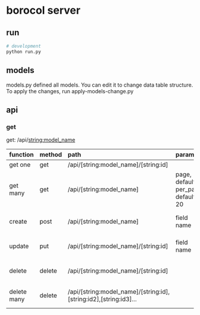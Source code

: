 # borocol server

## run
``` bash
# development
python run.py
```
## models
models.py defined all models. You can edit it to change data table structure. To apply the changes, run apply-models-change.py

## api
### get
get: /api/<string:model_name>

| function | method | path | params | result |
| :--- | :---- | :---- | :---- | :---- |
| get one | get | /api/[string:model_name]/[string:id] | | {**resource**:...}|
| get many | get | /api/[string:model_name] | page, default 1; per_page, default 20 | {**resources**:...}|
| create | post | /api/[string:model_name] | field name  | {result:success/failed, message: error message}|
| update | put | /api/[string:model_name]/[string:id] | field name  | {result:success/failed, message: error message}|
| delete | delete | /api/[string:model_name]/[string:id] |  | {result:success/failed, message: error message}|
| delete many | delete | /api/[string:model_name]/[string:id],[string:id2],[string:id3]... |  | {result:success/failed, message: error message}|
